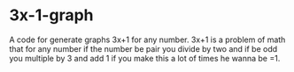# 3x-1-graph
A code for generate graphs 3x+1 for any number.
3x+1 is a problem of math that for any number if the number be pair you divide by two and if be odd you multiple by 3 and add 1 if you make this a lot of times he wanna be =1.
